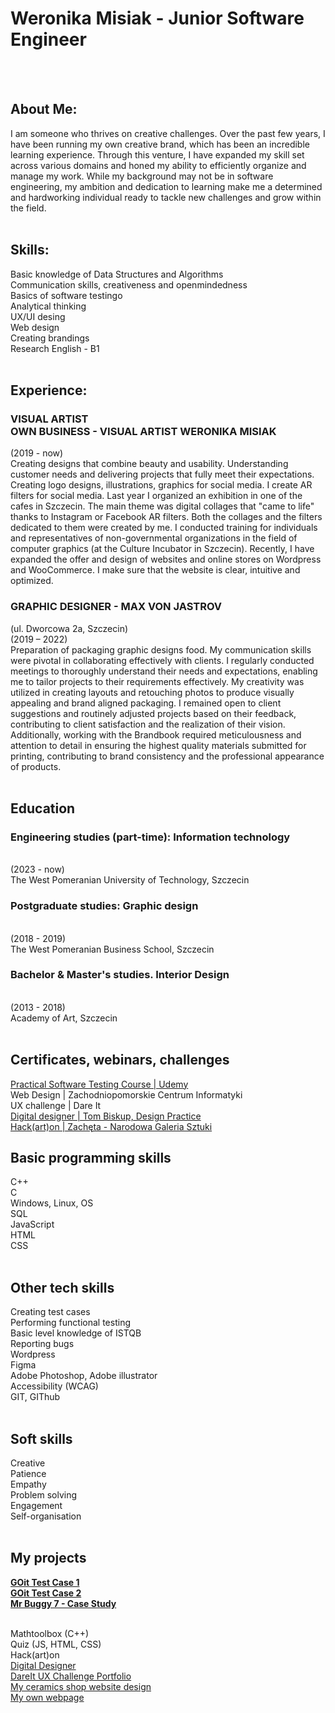 <h1>Weronika Misiak - Junior Software Engineer</h1>
<br>
<br>
<h2>About Me:</h2>
I am someone who thrives on creative challenges.
Over the past few years, I have been running my own
creative brand, which has been an incredible learning
experience. Through this venture, I have expanded my skill
set across various domains and honed my ability
to efficiently organize and manage my work. While
my background may not be in software engineering,
my ambition and dedication to learning make me
a determined and hardworking individual ready to tackle
new challenges and grow within the field.
<br>
<br>
<h2>Skills:</h2>
Basic knowledge
of Data Structures and
Algorithms <br>
Communication skills,
creativeness and openmindedness <br>
Basics of software
testingo <br>
Analytical thinking <br>
UX/UI desing <br>
Web design <br>
Creating brandings<br>
Research
English - B1
<br>
<br>
<h2>Experience:</h2>
<h3>VISUAL ARTIST  <br>
OWN BUSINESS - VISUAL ARTIST WERONIKA MISIAK</h3>
(2019 - now) <br>
Creating designs that combine beauty and usability.
Understanding customer needs and delivering projects that fully meet their expectations.
Creating logo designs, illustrations, graphics for social media.
I create AR filters for social media. Last year I organized an exhibition in one of the cafes in Szczecin. The main theme
was digital collages that "came to life" thanks to Instagram or Facebook AR filters. Both the collages and the filters
dedicated to them were created by me. 
I conducted training for individuals and representatives of non-governmental organizations in the field of computer graphics (at the Culture Incubator in Szczecin).
Recently, I have expanded the offer and design of websites and online stores on Wordpress and WooCommerce.
I make sure that the website is clear, intuitive and optimized.

<h3>GRAPHIC DESIGNER - 
MAX VON JASTROV </h3> (ul. Dworcowa 2a, Szczecin) <br>
(2019 – 2022) <br>
Preparation of packaging graphic designs food. My communication skills were pivotal in collaborating effectively with clients. 
I regularly conducted meetings to thoroughly understand their needs and expectations, enabling me to tailor projects to their requirements
effectively. My creativity was utilized in creating layouts and retouching photos to produce visually appealing and brand aligned packaging. 
I remained open to client suggestions and routinely adjusted projects based on their feedback, contributing to client satisfaction and the realization of their vision. 
Additionally, working with the Brandbook required meticulousness and attention to detail in ensuring the highest quality materials submitted for printing, contributing to brand
consistency and the professional appearance of products.
<br>
<br>
<h2>Education</h2>
<h3>Engineering studies (part-time): Information technology</h3> <br>
(2023 - now) <br>
The West Pomeranian University of Technology, Szczecin <br>
<h3>Postgraduate studies: Graphic design</h3> <br>
(2018 - 2019) <br>
The West Pomeranian Business School, Szczecin <br>
<h3>Bachelor & Master's studies. Interior Design </h3> <br>
(2013 - 2018) <br>
Academy of Art, Szczecin 
<br>
<br>
<h2>Certificates, webinars, challenges</h2>
<a href="https://github.com/werkatworzy/CV-WM/blob/main/udemy_praktycznytest.pdf">Practical Software Testing Course | Udemy</a> <br>
Web Design | Zachodniopomorskie Centrum Informatyki <br>
UX challenge | Dare It<br>
<a href="https://credsverse.com/credentials/c308b11e-0762-45a3-860c-fd95eb50a0a8">Digital designer | Tom Biskup, Design Practice</a> <br>
<a href="https://www.linkedin.com/feed/update/urn:li:activity:6980852720874270720/?updateEntityUrn=urn%3Ali%3Afs_feedUpdate%3A%28V2%2Curn%3Ali%3Aactivity%3A6980852720874270720%29">Hack(art)on | Zachęta - Narodowa Galeria Sztuki</a> <br>
<h2>Basic programming skills</h2>
C++ <br>
C<br>
Windows, Linux, OS <br>
SQL <br>
JavaScript <br>
HTML <br>
CSS 
<br>
<br>
<h2>Other tech skills</h2>
Creating test cases <br>
Performing functional testing <br>
Basic level knowledge of ISTQB<br>
Reporting bugs <br>
Wordpress <br>
Figma <br>
Adobe Photoshop, Adobe illustrator <br>
Accessibility (WCAG) <br>
GIT, GIThub
<br>
<br>
<h2>Soft skills</h2>
Creative <br>
Patience <br>
Empathy <br>
Problem solving <br>
Engagement <br>
Self-organisation 
<br>
<br>

<h2>My projects</h2>
<b><a href="https://github.com/werkatworzy/GOit">GOit Test Case 1</a></b> <br>
<b><a href="https://github.com/werkatworzy/GOit2">GOit Test Case 2</a></b> <br>
<b><a href="https://werkatworzy.atlassian.net/jira/core/projects/MB7/board">Mr Buggy 7 - Case Study</a></b>
<br>
<br>

Mathtoolbox (C++)<br>
Quiz (JS, HTML, CSS)<br>
Hack(art)on <br>
<a href="https://www.figma.com/file/X2kHSeLigoWFLU9y5O1y7a/Inner-Harmony?type=design&node-id=82%3A2183&mode=design&t=pJVHJD8xQ7mLkeSs-1">Digital Designer </a> <br>
<a href="https://www.figma.com/file/XD5MtjYEsU2uvkwmXa1p5O/Prezentacja%3A-Zbuduj-portfolio-UX-(Dare-It).-Aplikacja-booksYA!---Weronika-K%C4%99pa?type=design&node-id=0%3A1&mode=design&t=9sHzoDA0bCtMXQZ1-1">DareIt UX Challenge Portfolio <br>
<a href="https://cudoceramics.pl/">My ceramics shop website design</a> <br>
<a href="https://werkatworzy.pl/">My own webpage</a> <br>
